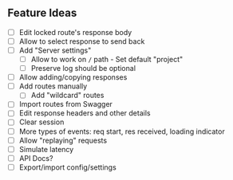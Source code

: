 ## Feature Ideas

- [ ] Edit locked route's response body
- [ ] Allow to select response to send back
- [ ] Add "Server settings"
    - [ ] Allow to work on `/` path - Set default "project"
    - [ ] Preserve log should be optional
- [ ] Allow adding/copying responses
- [ ] Add routes manually
    - [ ] Add "wildcard" routes
- [ ] Import routes from Swagger
- [ ] Edit response headers and other details
- [ ] Clear session
- [ ] More types of events: req start, res received, loading indicator
- [ ] Allow "replaying" requests
- [ ] Simulate latency
- [ ] API Docs?
- [ ] Export/import config/settings